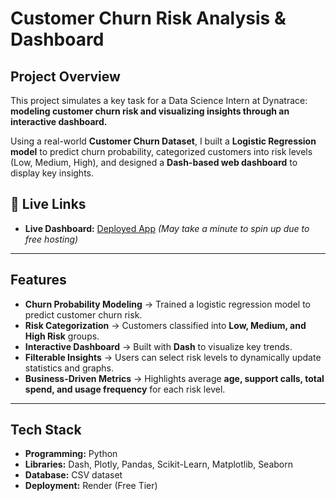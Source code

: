 # Customer Churn Risk Analysis & Dashboard

## Project Overview
This project simulates a key task for a Data Science Intern at Dynatrace: **modeling customer churn risk and visualizing insights through an interactive dashboard.**  

Using a real-world **Customer Churn Dataset**, I built a **Logistic Regression model** to predict churn probability, categorized customers into risk levels (Low, Medium, High), and designed a **Dash-based web dashboard** to display key insights.

## 🔗 Live Links  
- **Live Dashboard:** [Deployed App](https://dynatrace.onrender.com/) *(May take a minute to spin up due to free hosting)*

---

## Features
- **Churn Probability Modeling** → Trained a logistic regression model to predict customer churn risk.
- **Risk Categorization** → Customers classified into **Low, Medium, and High Risk** groups.
- **Interactive Dashboard** → Built with **Dash** to visualize key trends.
- **Filterable Insights** → Users can select risk levels to dynamically update statistics and graphs.
- **Business-Driven Metrics** → Highlights average **age, support calls, total spend, and usage frequency** for each risk level.

---

## Tech Stack
- **Programming:** Python  
- **Libraries:** Dash, Plotly, Pandas, Scikit-Learn, Matplotlib, Seaborn  
- **Database:** CSV dataset  
- **Deployment:** Render (Free Tier) 
